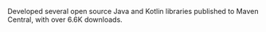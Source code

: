 Developed several open source Java and Kotlin libraries published to Maven Central, with over
<span class="slight-emph">6.6K downloads</span>.
